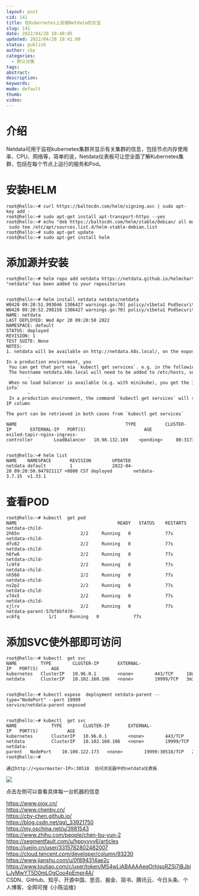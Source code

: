 ```yaml
---
layout: post
cid: 141
title: 在Kubernetes上安装Netdata的方法
slug: 141
date: 2022/04/20 10:40:05
updated: 2022/04/20 10:41:09
status: publish
author: cby
categories: 
  - 默认分类
tags: 
abstract: 
description: 
keywords: 
mode: default
thumb: 
video: 
---
```



介绍
==

Netdata可用于监视kubernetes集群并显示有关集群的信息，包括节点内存使用率、CPU、网络等，简单的说，Netdata仪表板可让您全面了解Kubernetes集群，包括在每个节点上运行的服务和Pod。

安装HELM
======

```shell
root@hello:~# curl https://baltocdn.com/helm/signing.asc | sudo apt-key add -
root@hello:~# sudo apt-get install apt-transport-https --yes
root@hello:~# echo "deb https://baltocdn.com/helm/stable/debian/ all main" | sudo tee /etc/apt/sources.list.d/helm-stable-debian.list
root@hello:~# sudo apt-get update
root@hello:~# sudo apt-get install helm

```

添加源并安装
======

```shell
root@hello:~# helm repo add netdata https://netdata.github.io/helmchart/
"netdata" has been added to your repositories


root@hello:~# helm install netdata netdata/netdata
W0420 09:20:51.993046 1306427 warnings.go:70] policy/v1beta1 PodSecurityPolicy is deprecated in v1.21+, unavailable in v1.25+
W0420 09:20:52.298158 1306427 warnings.go:70] policy/v1beta1 PodSecurityPolicy is deprecated in v1.21+, unavailable in v1.25+
NAME: netdata
LAST DEPLOYED: Wed Apr 20 09:20:50 2022
NAMESPACE: default
STATUS: deployed
REVISION: 1
TEST SUITE: None
NOTES:
1. netdata will be available on http://netdata.k8s.local/, on the exposed port of your ingress controller

In a production environment, you 
 You can get that port via `kubectl get services`. e.g. in the following example, the http exposed port is 31737, the https one is 30069.
 The hostname netdata.k8s.local will need to be added to /etc/hosts, so that it resolves to the exposed IP. That IP depends on how your cluster is set up: 
        - When no load balancer is available (e.g. with minikube), you get the IP shown on `kubectl cluster-info`
        - In a production environment, the command `kubectl get services` will show the IP under the EXTERNAL-IP column

The port can be retrieved in both cases from `kubectl get services`

NAME                                         TYPE           CLUSTER-IP       EXTERNAL-IP   PORT(S)                      AGE
exiled-tapir-nginx-ingress-controller        LoadBalancer   10.98.132.169    <pending>     80:31737/TCP,443:30069/TCP   11h


root@hello:~# helm list
NAME    NAMESPACE       REVISION        UPDATED                                 STATUS          CHART           APP VERSION
netdata default         1               2022-04-20 09:20:50.947921117 +0800 CST deployed        netdata-3.7.15  v1.33.1    

```

查看POD
=====

```shell
root@hello:~# kubectl  get pod 
NAME                                      READY   STATUS    RESTARTS      AGE
netdata-child-2h65n                       2/2     Running   0             77s
netdata-child-dfv82                       2/2     Running   0             77s
netdata-child-h6fw6                       2/2     Running   0             77s
netdata-child-lc9fd                       2/2     Running   0             77s
netdata-child-nh566                       2/2     Running   0             77s
netdata-child-ns2p2                       2/2     Running   0             77s
netdata-child-v74x5                       2/2     Running   0             77s
netdata-child-xjlrv                       2/2     Running   0             77s
netdata-parent-57bf6bf47d-vc6fq           1/1     Running   0             77s

```

添加SVC使外部即可访问
============

```shell
root@hello:~# kubectl  get svc
NAME         TYPE        CLUSTER-IP       EXTERNAL-IP   PORT(S)     AGE
kubernetes   ClusterIP   10.96.0.1        <none>        443/TCP     18d
netdata      ClusterIP   10.102.160.106   <none>        19999/TCP   3m39s


root@hello:~# kubectl expose  deployment netdata-parent --type="NodePort" --port 19999
service/netdata-parent exposed


root@hello:~# kubectl  get svc
NAME             TYPE        CLUSTER-IP       EXTERNAL-IP   PORT(S)           AGE
kubernetes       ClusterIP   10.96.0.1        <none>        443/TCP           18d
netdata          ClusterIP   10.102.160.106   <none>        19999/TCP         3m43s
netdata-parent   NodePort    10.100.122.173   <none>        19999:30518/TCP   2s
root@hello:~# 

通过http://<yourmaster-IP>:30518  访问浏览器中的netdata仪表板
```

  

  

![](https://p3-juejin.byteimg.com/tos-cn-i-k3u1fbpfcp/2a8de81edea4462aac070499223de171~tplv-k3u1fbpfcp-zoom-1.image)

  

点击左侧可以查看具体每一台机器的信息  

https://www.oiox.cn/  
https://www.chenby.cn/  
https://cby-chen.github.io/  
https://blog.csdn.net/qq\_33921750  
https://my.oschina.net/u/3981543  
https://www.zhihu.com/people/chen-bu-yun-2  
https://segmentfault.com/u/hppyvyv6/articles  
https://juejin.cn/user/3315782802482007  
https://cloud.tencent.com/developer/column/93230  
https://www.jianshu.com/u/0f894314ae2c  
https://www.toutiao.com/c/user/token/MS4wLjABAAAAeqOrhjsoRZSj7iBJbjLJyMwYT5D0mLOgCoo4pEmpr4A/  
CSDN、GitHub、知乎、开源中国、思否、掘金、简书、腾讯云、今日头条、个人博客、全网可搜《小陈运维》  
